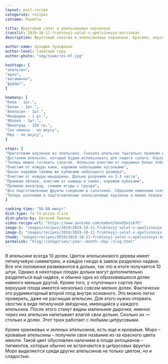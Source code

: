 ```yaml
---
layout: post-recipe
categories: recipes
catname: Рецепты

title: Фруктовый салат в апельсиновых корзинках
translit: 2019-10-11-fruktovyj-salat-v-apelsinovyx-korzinkax
description: Фруктовый салатик в апельсиновых корзинках. Красиво, вкусно и витаминно!

author-name: Зульфия Зульфиева
author-level: Салатный гуру
author-photo: "img/team/res-07.jpg"

hashtags: [
"апельсин", 
"ярко", 
"витаминно", 
"фударт", 
]

howmany: [
"Киви - 1шт.",
"Банан - 1шт.",
"Апельсин - 1шт.",
"Мандарин - 1 шт.",
"Яблоко - 1шт.",
"Виноград - 150 гр.",
"Сок лимона - по вкусу",
"Мед - по вкусу",
]

steps: [
"Приготовим корзинки из апельсина. Сначала апельсин тщательно промоем и обсушим полотенцем. Затем острым ножом и слегка разрежем кожицу фрукта по экватору. Возьмем столовую ложку и пройдемся аккуратно внутренней стороной по всей окружности и до самого верха",
"Достанем апельсин, который будем использовать для нашего салата. Корзиночки можно оставить с ровным краешком и сделать зубчиками",
"Теперь можно готовить салатик. Апельсин очистим от наружных белых плёнок и нарежем кусочками",
"Очистим от кожуры киви, нарежем небольшими кусочками",
"Банан нарежем такими же кубиками небольшого размера",
"Очистим от кожуры мандарины. Дольки разрежем на 2-3 части",
"Промоем яблоко, очистим от кожицы и семян, нарежем кубиками",
"Промоем виноград, снимем ягоды с грозди",
"Все подготовленные фрукты соединим в салатнике. Сбрызнем лимонным соком и польем медом по вкусу. Аккуратно перемешаем",
"Теперь разложим в подготовленные апельсиновые корзинки и можно подавать к столу",
]

cooking-time: "50-60 минут"
dish-type: fa fa-pizza-slice
dish-photo-by: Евгений Павлов
video-recipe-url: "https://www.youtube.com/embed/kmx0ZwicK7E"
image-1: "images/recipes/2019/2019-10-11-fruktovyj-salat-v-apelsinovyx-korzinkax/1.jpg"
image-2: "images/recipes/2019/2019-10-11-fruktovyj-salat-v-apelsinovyx-korzinkax/2.jpg"
thumb: "images/recipes/2019/2019-10-11-fruktovyj-salat-v-apelsinovyx-korzinkax/1t.jpg"
permalink: "blog/:categories/:year-:month-:day-:slug.html"
---
```

<p>
	В апельсине всегда 10 долек. Цветок апельсинового дерева имеет пятилучевую симметрию, и каждое гнездо в завязи разделено надвое. Все эти половинки развиваются в дольки, так что в итоге получается 10 штук. Однако в некоторых плодах дольки могут дополнительно разделяться ещё надвое, и обычно одна из образовавшихся долек намного меньше другой. Кроме того, у «пупочных» сортов при верхушке плода имеется несколько совсем мелких долек. Фактически это рудиментарный второй плод внутри основного. Это можно легко проверить, даже не расчищая апельсин. Для этого нужно оторвать хвостик в виде пятилучной звёздочки, имеющийся у каждого апельсина. После этого станут видны маленькие дырочки, именно через них апельсин напитывает влагой свои дольки. Сколько их — столько и долек. Этот трюк работает с любыми цитрусовыми.
</p>
<p>
	Кроме оранжевых и зеленых апельсинов, есть еще и кровавые. Моро – кровавые апельсины – получили свое название из-за красного цвета мякоти. Такой цвет обусловлен наличием в плоде антоцианов – пигментов, которые обычно не встречаются в цитрусовых фруктах. Моро выделяются среди других апельсинов не только цветом, но и сладостью.
</p>